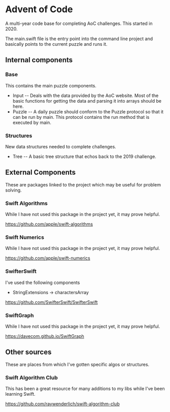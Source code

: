 #  Advent of Code

A multi-year code base for completing AoC challenges. This started in 2020. 

The main.swift file is the entry point into the command line project and basically points to the current puzzle and runs it. 

## Internal components

### Base

This contains the main puzzle components. 

- Input -- Deals with the data provided by the AoC website. Most of the basic functions for getting the data and parsing it into arrays should be here.
- Puzzle -- A daily puzzle should conform to the Puzzle protocol so that it can be run by main. This protocol contains the run method that is executed by main.
    
### Structures

New data structures needed to complete challenges. 

- Tree -- A basic tree structure that echos back to the 2019 challenge.

## External Components

These are packages linked to the project which may be useful for problem solving. 

### Swift Algorithms

While I have not used this package in the project yet, it may prove helpful.

https://github.com/apple/swift-algorithms

### Swift Numerics

While I have not used this package in the project yet, it may prove helpful.

https://github.com/apple/swift-numerics

### SwifterSwift

I've used the following components

- StringExtensions -> charactersArray

https://github.com/SwifterSwift/SwifterSwift

### SwiftGraph

While I have not used this package in the project yet, it may prove helpful.

https://davecom.github.io/SwiftGraph

## Other sources

These are places from which I've gotten specific algos or structures. 

### Swift Algorithm Club

This has been a great resource for many additions to my libs while I've been learning Swift.

https://github.com/raywenderlich/swift-algorithm-club

